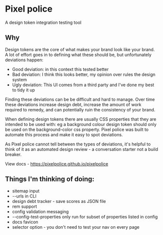 # Pixel police

A design token integration testing tool

## Why

Design tokens are the core of what makes your brand look like your brand. A lot of effort goes in to defining what these should be, but unfortunately deviations happen:

* Good deviation: in this context this tested better
* Bad deviation: I think this looks better, my opinion over rules the design system
* Ugly deviation: This UI comes from a third party and I've done my best to tidy it up

Finding these deviations can be be difficult and hard to manage. Over time these deviations increase design debt, increase the amount of work required to remedy, and can potentially ruin the consistency of your brand.

When defining design tokens there are usually CSS properties that they are intended to be used with: eg a background colour design token should only be used on the background-color css property. Pixel police was built to automate this process and make it easy to spot deviations.

As Pixel police cannot tell between the types of deviations, it's helpful to think of it as an automated design review - a conversation starter not a build breaker.


View docs - https://pixelpolice.github.io/pixelpolice


## Things I'm thinking of doing:

* sitemap input
* --urls in CLI
* design debt tracker - save scores as JSON file
* rem support
* config validation messaging
* --config-test-properties only run for subset of properties listed in config
* docs favicon
* selector option - you don't need to test your nav on every page
